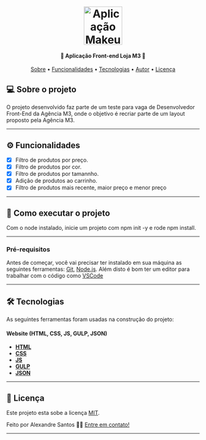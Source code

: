 
</p>
<h1 align="center">
    <img alt="Aplicação Makeup" title="#Aplicação Makeup" src="https://i.imgur.com/eKv6SlB.png" width="100px" />
</h1>

<h4 align="center"> 
	💄 Aplicação Front-end Loja M3 💄
</h4>

<p align="center">
 <a href="#-sobre-o-projeto">Sobre</a> •
 <a href="#-funcionalidades">Funcionalidades</a> •
 <a href="#-tecnologias">Tecnologias</a> •  
 <a href="#-autor">Autor</a> • 
 <a href="#user-content--licença">Licença</a>
</p>


## 💻 Sobre o projeto

O projeto desenvolvido faz parte de um teste para vaga de Desenvolvedor Front-End da Agência M3, onde o objetivo é recriar parte de um layout proposto pela Agência M3.

---

## ⚙️ Funcionalidades

- [x] Filtro de produtos por preço.
- [x] Filtro de produtos por cor.
- [x] Filtro de produtos por tamannho.
- [x] Adição de produtos ao carrinho.
- [x] Filtro de produtos mais recente, maior preço e menor preço

---

## 🚀 Como executar o projeto

Com o node instalado, inicie um projeto com npm init -y e rode npm install.

---

### Pré-requisitos

Antes de começar, você vai precisar ter instalado em sua máquina as seguintes ferramentas:
[Git](https://git-scm.com), [Node.js](https://nodejs.org/en/). 
Além disto é bom ter um editor para trabalhar com o código como [VSCode](https://code.visualstudio.com/)

---

## 🛠 Tecnologias

As seguintes ferramentas foram usadas na construção do projeto:

#### **Website**  (HTML, CSS, JS, GULP, JSON)

-   **[HTML](https://developer.mozilla.org/pt-BR/docs/Web/HTML)**
-   **[CSS](https://www.w3schools.com/css/)**
-   **[JS](https://developer.mozilla.org/pt-BR/docs/Web/JavaScript)**
-   **[GULP](https://gulpjs.com/)**
-   **[JSON](https://www.json.org/json-pt.html)**

---

## 📝 Licença

Este projeto esta sobe a licença [MIT](./LICENSE).

Feito por Alexandre Santos 👋🏽 [Entre em contato!](https://www.linkedin.com/in/alexandresantosjr/)

---
